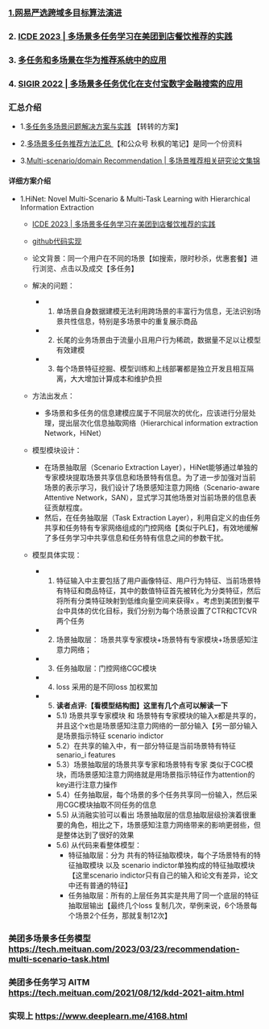 ### [1.网易严选跨域多目标算法演进  ](https://mp.weixin.qq.com/s/Ks5aaV-S3doVcoedWznCYg)
### 2. [ICDE 2023 | 多场景多任务学习在美团到店餐饮推荐的实践 ](https://tech.meituan.com/2023/03/23/recommendation-multi-scenario-task.html)
### 3. [多任务和多场景在华为推荐系统中的应用 ](https://www.51cto.com/article/772972.html)
### 4. [SIGIR 2022 | 多场景多任务优化在支付宝数字金融搜索的应用 ](https://cloud.tencent.com/developer/article/2050720)

### 汇总介绍
- 1.[多任务多场景问题解决方案与实践](https://www.51cto.com/article/772664.html) 【转转的方案】

- 2.[多场景多任务推荐方法汇总 ](https://developer.volcengine.com/articles/7391691426238562358) 【和公众号 秋枫的笔记】是同一个份资料

- 3.[Multi-scenario/domain Recommendation | 多场景推荐相关研究论文集锦](https://mp.weixin.qq.com/s/HReDpj3Ver4IPqGNGWfLWg)


#### 详细方案介绍

- 1.HiNet: Novel Multi-Scenario & Multi-Task Learning with Hierarchical Information Extraction

  - [ICDE 2023 | 多场景多任务学习在美团到店餐饮推荐的实践](https://tech.meituan.com/2023/03/23/recommendation-multi-scenario-task.html)

  - [github代码实现](https://github.com/mrchor/HiNet)

  - 论文背景：同一个用户在不同的场景【如搜索，限时秒杀，优惠套餐】进行浏览、点击以及成交【多任务】

  - 解决的问题：

    - 1. 单场景自身数据建模无法利用跨场景的丰富行为信息，无法识别场景共性信息，特别是多场景中的重复展示商品

    - 2. 长尾的业务场景由于流量小且用户行为稀疏，数据量不足以让模型有效建模

    - 3. 每个场景特征挖掘、模型训练和上线部署都是独立开发且相互隔离，大大增加计算成本和维护负担

  - 方法出发点：
    - 多场景和多任务的信息建模应属于不同层次的优化，应该进行分层处理，提出层次化信息抽取网络（Hierarchical information extraction Network，HiNet）

  - 模型模块设计：
    - 在场景抽取层（Scenario Extraction Layer），HiNet能够通过单独的专家模块提取场景共享信息和场景特有信息。为了进一步加强对当前场景的表示学习，我们设计了场景感知注意力网络（Scenario-aware Attentive Network，SAN），显式学习其他场景对当前场景的信息表征贡献程度。
    - 然后，在任务抽取层（Task Extraction Layer），利用自定义的由任务共享和任务特有专家网络组成的门控网络【类似于PLE】，有效地缓解了多任务学习中共享信息和任务特有信息之间的参数干扰。

  - 模型具体实现：
    - 1) 特征输入中主要包括了用户画像特征、用户行为特征、当前场景特有特征和商品特征，其中的数值特征首先被转化为分类特征，然后将所有分类特征映射到低维向量空间来获得x
。考虑到美团到餐平台中具体的优化目标，我们分别为每个场景设置了CTR和CTCVR两个任务
    - 2) 场景抽取层： 场景共享专家模块+场景特有专家模块+场景感知注意力网络；
    - 3) 任务抽取层：门控网络CGC模块
    - 4) loss 采用的是不同loss 加权累加
    - 5)  **读者点评:【看模型结构图】这里有几个点可以解读一下**

      - 5.1) 场景共享专家模块 和 场景特有专家模块的输入x都是共享的，并且这个x也是场景感知注意力网络的一部分输入【另一部分输入是场景指示特征 scenario indictor
      - 5.2）在共享的输入中，有一部分特征是当前场景特有特征 senario_i features
      - 5.3）场景抽取层的场景共享专家和场景特有专家 类似于CGC模块，而场景感知注意力网络就是用场景指示特征作为attention的key进行注意力操作
      - 5.4）任务抽取层，每个场景的多个任务共享同一份输入，然后采用CGC模块抽取不同任务的信息
      - 5.5) 从消融实验可以看出 场景抽取层的信息抽取层级扮演着很重要的角色，相比之下，场景感知注意力网络带来的影响更弱些，但是整体达到了很好的效果
      - 5.6) 从代码来看整体模型：
        - 特征抽取层：分为 共有的特征抽取模块，每个子场景特有的特征抽取模块 以及 scenario indictor单独构成的特征抽取模块【这里scenario indictor只有自己的输入和论文有差异，论文中还有普通的特征】
        - 任务抽取层：所有的上层任务其实是共用了同一个底层的特征抽取层输出【最终几个loss 复制几次，举例来说，6个场景每个场景2个任务，那就复制12次】




### 美团多场景多任务模型 https://tech.meituan.com/2023/03/23/recommendation-multi-scenario-task.html
### 美团多任务学习 AITM https://tech.meituan.com/2021/08/12/kdd-2021-aitm.html
### 实现上 https://www.deeplearn.me/4168.html
